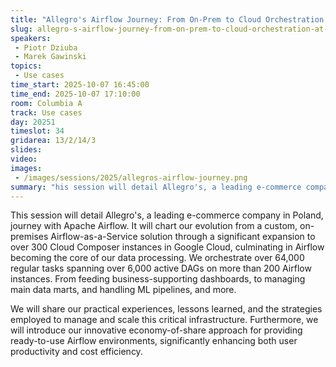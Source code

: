```yaml
---
title: "Allegro's Airflow Journey: From On-Prem to Cloud Orchestration at Scale"
slug: allegro-s-airflow-journey-from-on-prem-to-cloud-orchestration-at-scale
speakers:
 - Piotr Dziuba
 - Marek Gawinski
topics:
 - Use cases
time_start: 2025-10-07 16:45:00
time_end: 2025-10-07 17:10:00
room: Columbia A
track: Use cases
day: 20251
timeslot: 34
gridarea: 13/2/14/3
slides:
video: 
images:
 - /images/sessions/2025/allegros-airflow-journey.png
summary: "his session will detail Allegro's, a leading e-commerce company in Poland, journey with Apache Airflow. It will chart our evolution from a custom, on-premises Airflow-as-a-Service solution through a significant expansion to over 300 Cloud Composer instances in Google Cloud, culminating in Airflow becoming the core of our data processing."
---
```


This session will detail Allegro's, a leading e-commerce company in Poland, journey with Apache Airflow. It will chart our evolution from a custom, on-premises Airflow-as-a-Service solution through a significant expansion to over 300 Cloud Composer instances in Google Cloud, culminating in Airflow becoming the core of our data processing. We orchestrate over 64,000 regular tasks spanning over 6,000 active DAGs on more than 200 Airflow instances. From feeding business-supporting dashboards, to managing main data marts, and handling ML pipelines, and more.

We will share our practical experiences, lessons learned, and the strategies employed to manage and scale this critical infrastructure. Furthermore, we will introduce our innovative economy-of-share approach for providing ready-to-use Airflow environments, significantly enhancing both user productivity and cost efficiency.